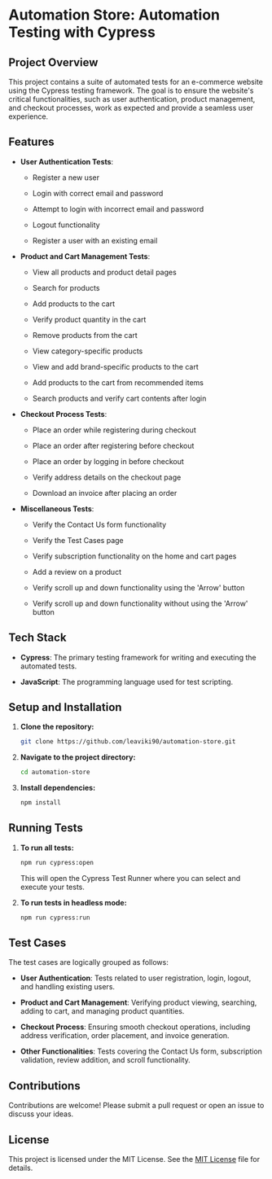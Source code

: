 Automation Store: Automation Testing with Cypress
==========================================

Project Overview
----------------

This project contains a suite of automated tests for an e-commerce website using the Cypress testing framework. The goal is to ensure the website's critical functionalities, such as user authentication, product management, and checkout processes, work as expected and provide a seamless user experience.

Features
--------

*   **User Authentication Tests**:
    
    *   Register a new user
        
    *   Login with correct email and password
        
    *   Attempt to login with incorrect email and password
        
    *   Logout functionality
        
    *   Register a user with an existing email
        
*   **Product and Cart Management Tests**:
    
    *   View all products and product detail pages
        
    *   Search for products
        
    *   Add products to the cart
        
    *   Verify product quantity in the cart
        
    *   Remove products from the cart
        
    *   View category-specific products
        
    *   View and add brand-specific products to the cart
        
    *   Add products to the cart from recommended items
        
    *   Search products and verify cart contents after login
        
*   **Checkout Process Tests**:
    
    *   Place an order while registering during checkout
        
    *   Place an order after registering before checkout
        
    *   Place an order by logging in before checkout
        
    *   Verify address details on the checkout page
        
    *   Download an invoice after placing an order
        
*   **Miscellaneous Tests**:
    
    *   Verify the Contact Us form functionality
        
    *   Verify the Test Cases page
        
    *   Verify subscription functionality on the home and cart pages
        
    *   Add a review on a product
        
    *   Verify scroll up and down functionality using the 'Arrow' button
        
    *   Verify scroll up and down functionality without using the 'Arrow' button
        

Tech Stack
----------

*   **Cypress**: The primary testing framework for writing and executing the automated tests.
    
*   **JavaScript**: The programming language used for test scripting.
    

## Setup and Installation

1. **Clone the repository:**

    ```bash
    git clone https://github.com/leaviki90/automation-store.git
    ```

2. **Navigate to the project directory:**

    ```bash
    cd automation-store
    ```

3. **Install dependencies:**

    ```bash
    npm install
    ```

## Running Tests

1. **To run all tests:**

    ```bash
    npm run cypress:open
    ```

    This will open the Cypress Test Runner where you can select and execute your tests.

2. **To run tests in headless mode:**

    ```bash
    npm run cypress:run
    ```

    

Test Cases
----------

The test cases are logically grouped as follows:

*   **User Authentication**: Tests related to user registration, login, logout, and handling existing users.
    
*   **Product and Cart Management**: Verifying product viewing, searching, adding to cart, and managing product quantities.
    
*   **Checkout Process**: Ensuring smooth checkout operations, including address verification, order placement, and invoice generation.
    
*   **Other Functionalities**: Tests covering the Contact Us form, subscription validation, review addition, and scroll functionality.
    

Contributions
-------------

Contributions are welcome! Please submit a pull request or open an issue to discuss your ideas.

License
-------

This project is licensed under the MIT License. See the [MIT License](/LICENSE.txt) file for details.
